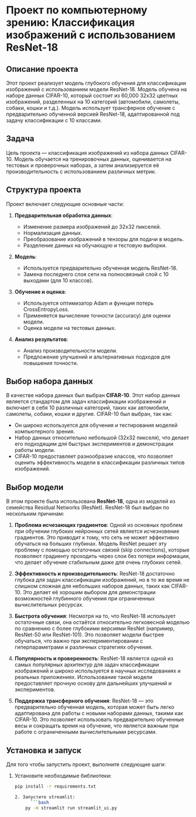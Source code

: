 # Проект по компьютерному зрению: Классификация изображений с использованием ResNet-18

## Описание проекта

Этот проект реализует модель глубокого обучения для классификации изображений с использованием модели ResNet-18. Модель обучена на наборе данных CIFAR-10, который состоит из 60,000 32x32 цветных изображений, разделенных на 10 категорий (автомобили, самолеты, собаки, кошки и т.д.). Модель использует трансферное обучение с предварительно обученной версией ResNet-18, адаптированной под задачу классификации с 10 классами.

## Задача

Цель проекта — классификация изображений из набора данных CIFAR-10. Модель обучается на тренировочных данных, оценивается на тестовых и проверочных наборах, а затем анализируется её производительность с использованием различных метрик.

## Структура проекта

Проект включает следующие основные части:

1. **Предварительная обработка данных**:
   - Изменение размера изображений до 32x32 пикселей.
   - Нормализация данных.
   - Преобразование изображений в тензоры для подачи в модель.
   - Разделение данных на обучающую и тестовую выборки.

2. **Модель**:
   - Используется предварительно обученная модель ResNet-18.
   - Замена последнего слоя сети на полносвязный слой с 10 выходами (для 10 классов).

3. **Обучение и оценка**:
   - Используется оптимизатор Adam и функция потерь CrossEntropyLoss.
   - Применяется вычисление точности (accuracy) для оценки модели.
   - Оценка модели на тестовых данных.

4. **Анализ результатов**:
   - Анализ производительности модели.
   - Предложение улучшений и альтернативных подходов для повышения точности.

## Выбор набора данных

В качестве набора данных был выбран **CIFAR-10**. Этот набор данных является стандартом для задач классификации изображений и включает в себя 10 различных категорий, таких как автомобили, самолеты, собаки, кошки и другие. CIFAR-10 был выбран, так как:

- Он широко используется для обучения и тестирования моделей компьютерного зрения.
- Набор данных относительно небольшой (32x32 пикселя), что делает его подходящим для быстрых экспериментов и демонстрации работы модели.
- CIFAR-10 предоставляет разнообразие классов, что позволяет оценить эффективность модели в классификации различных типов изображений.

## Выбор модели

В этом проекте была использована **ResNet-18**, одна из моделей из семейства Residual Networks (ResNet). ResNet-18 был выбран по нескольким причинам:

1. **Проблема исчезающих градиентов**: Одной из основных проблем при обучении глубоких нейронных сетей является исчезновение градиентов. Это приводит к тому, что сеть не может эффективно обучаться на больших глубинах. Модель ResNet решает эту проблему с помощью остаточных связей (skip connections), которые позволяют градиенту проходить через слои без потери информации, что делает обучение стабильным даже для очень глубоких сетей.

2. **Эффективность и производительность**: ResNet-18 достаточно глубока для задач классификации изображений, но в то же время не слишком сложная для небольших наборов данных, таких как CIFAR-10. Это делает её хорошим выбором для демонстрации возможностей глубинного обучения при ограниченных вычислительных ресурсах.

3. **Быстрота обучения**: Несмотря на то, что ResNet-18 использует остаточные связи, она остаётся относительно легковесной моделью по сравнению с более глубокими версиями ResNet (например, ResNet-50 или ResNet-101). Это позволяет модели быстрее обучаться, что важно при экспериментировании с гиперпараметрами и различных стратегиях обучения.

4. **Популярность и проверенность**: ResNet-18 является одной из самых популярных архитектур для задач классификации изображений и широко используется в научных исследованиях и реальных приложениях. Использование такой модели предоставляет прочную основу для дальнейших улучшений и экспериментов.

5. **Поддержка трансферного обучения**: ResNet-18 — это предварительно обученная модель, которая может быть легко адаптирована для работы с новыми наборами данных, такими как CIFAR-10. Это позволяет использовать предварительно обученные весы и сокращать время на обучение, что является важным при работе с ограниченными вычислительными ресурсами.


## Установка и запуск

Для того чтобы запустить проект, выполните следующие шаги:

1. Установите необходимые библиотеки:

   ```bash
   pip install -r requirements.txt
   
   2. Запустите streamlit:
         ```bash
       py -m streamlit run streamlit_ui.py
